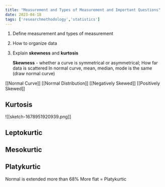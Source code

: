 ```yaml
---
title: "Measurement and Types of Measurement and Important Questions"
date: 2023-04-18
tags: ['researchmethodology','statistics']
---
```



1) Define measurement and types of measurement 
2) How to organize data
3) Explain **skewness** and **kurtosis**
	
	**Skewness** - whether a curve is symmetrical or asymmetrical; 
	How far data is scattered 
	In normal curve, mean, median, mode is the same
	(draw normal curve)

[[Normal Curve]]
[[Normal Distribution]]
[[Negatively Skewed]]
[[Positively Skewed]]

## Kurtosis

![[sketch-1678951920939.png]]

 
## Leptokurtic


## Mesokurtic


## Platykurtic 
Normal is extended more than 68%
More flat = Platykurtic 

